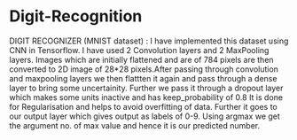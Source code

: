 # Digit-Recognition

DIGIT RECOGNIZER (MNIST dataset) : I have implemented this dataset using CNN in Tensorflow. I have used 2 Convolution layers and 2 MaxPooling layers. Images which are initially flattened and are of 784 pixels are then converted to 2D image of 28*28 pixels.After passing through convolution and maxpooling layers we then flattten it again and pass through a dense layer to bring some uncertainity. Further we pass it through a dropout layer which makes some units inactive and has keep_probability of 0.8 It is done for Regularisation and helps to avoid overfitting of data. Further it goes to our output layer which gives output as labels of 0-9. Using argmax we get the argument no. of max value and hence it is our predicted number.
